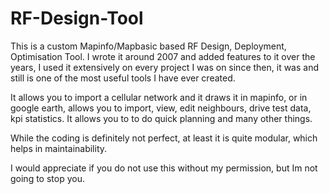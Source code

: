 # RF-Design-Tool
This is a custom Mapinfo/Mapbasic based RF Design, Deployment, Optimisation Tool.  I wrote it around 2007 and added features to it over the years, I used it extensively on every project I was on since then, it was and still is one of the most useful tools I have ever created.

It allows you to import a cellular network and it draws it in mapinfo, or in google earth, allows you to import, view, edit neighbours, drive test data, kpi statistics.  It allows you to to do quick planning and many other things.

While the coding is definitely not perfect, at least it is quite modular, which helps in maintainability.

I would appreciate if you do not use this without my permission, but Im not going to stop you.
